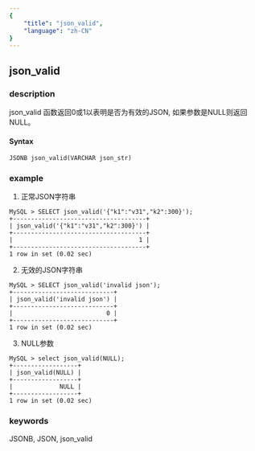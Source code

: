 ```yaml
---
{
    "title": "json_valid",
    "language": "zh-CN"
}
---
```


<!-- 
Licensed to the Apache Software Foundation (ASF) under one
or more contributor license agreements.  See the NOTICE file
distributed with this work for additional information
regarding copyright ownership.  The ASF licenses this file
to you under the Apache License, Version 2.0 (the
"License"); you may not use this file except in compliance
with the License.  You may obtain a copy of the License at

  http://www.apache.org/licenses/LICENSE-2.0

Unless required by applicable law or agreed to in writing,
software distributed under the License is distributed on an
"AS IS" BASIS, WITHOUT WARRANTIES OR CONDITIONS OF ANY
KIND, either express or implied.  See the License for the
specific language governing permissions and limitations
under the License.
-->

## json_valid
### description

json_valid 函数返回0或1以表明是否为有效的JSON, 如果参数是NULL则返回NULL。

#### Syntax

`JSONB json_valid(VARCHAR json_str)`

### example

1. 正常JSON字符串

```
MySQL > SELECT json_valid('{"k1":"v31","k2":300}');
+-------------------------------------+
| json_valid('{"k1":"v31","k2":300}') |
+-------------------------------------+
|                                   1 |
+-------------------------------------+
1 row in set (0.02 sec)
```

2. 无效的JSON字符串

```
MySQL > SELECT json_valid('invalid json');
+----------------------------+
| json_valid('invalid json') |
+----------------------------+
|                          0 |
+----------------------------+
1 row in set (0.02 sec)
```

3. NULL参数

```
MySQL > select json_valid(NULL);
+------------------+
| json_valid(NULL) |
+------------------+
|             NULL |
+------------------+
1 row in set (0.02 sec)
```

### keywords
JSONB, JSON, json_valid
